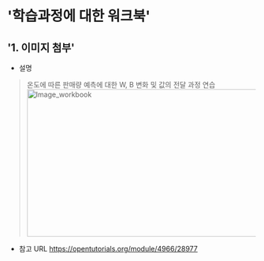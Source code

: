 '학습과정에 대한 워크북'  
=====  

'1. 이미지 첨부'  
-----  
- 설명  
> 온도에 따른 판매량 예측에 대한 W, B 변화 및 값의 전달 과정 연습
<img src="https://user-images.githubusercontent.com/66001539/131393258-14d06398-1bb1-45df-95f3-1f52244c9508.png" width="700px" height="300px" title="px(픽셀) 크기 설정" alt="Image_workbook"></img><br/>  

* 참고 URL https://opentutorials.org/module/4966/28977
